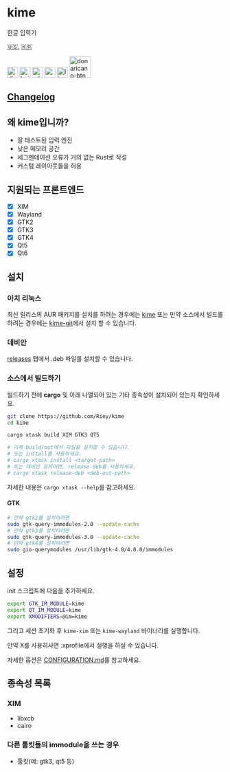 # kime

한글 입력기

[🇺🇸](./README.md), [🇰🇷](./README.ko.md)

[<img alt="discord" src="https://img.shields.io/discord/801107569505992705.svg?style=for-the-badge" height="25">](https://discord.gg/YPnEfZqC6y)
[<img alt="build status" src="https://img.shields.io/github/workflow/status/Riey/kime/CI/master?style=for-the-badge" height="25">](https://github.com/Riey/kime/actions?query=workflow%3ACI)
[<img alt="release version" src="https://img.shields.io/github/v/release/Riey/kime?style=for-the-badge" height="25">](https://github.com/Riey/kime/releases)
[<img alt="aur version" src="https://img.shields.io/aur/version/kime?style=for-the-badge" height="25">](https://aur.archlinux.org/packages/kime/)
[<img alt="license" src="https://img.shields.io/github/license/Riey/kime?style=for-the-badge" height="25">](https://github.com/Riey/kime/blob/master/LICENSE)
[<img src="https://d1u4yishnma8v5.cloudfront.net/mobile-gift.png" alt="donaricano-btn" height="50">](https://donaricano.com/mypage/1610220543_mjZDXO)


## [Changelog](docs/CHANGELOG.md)

## 왜 kime입니까?

* 잘 테스트된 입력 엔진
* 낮은 메모리 공간
* 세그멘테이션 오류가 거의 없는 Rust로 작성
* 커스텀 레이아웃들을 허용

## 지원되는 프론트엔드

- [x] XIM
- [x] Wayland
- [x] GTK2
- [x] GTK3
- [x] GTK4
- [x] Qt5
- [x] Qt6

## 설치

### 아치 리눅스

최신 릴리스의 AUR 패키지를 설치를 하려는 경우에는 [kime](https://aur.archlinux.org/packages/kime) 또는 만약 소스에서 빌드를 하려는 경우에는 [kime-git](https://aur.archlinux.org/packages/kime-git)에서 설치 할 수 있습니다.

### 데비안

[releases](https://github.com/Riey/kime/releases) 탭에서 .deb 파일를 설치할 수 있습니다.

### 소스에서 빌드하기

빌드하기 전에 **cargo** 및 아래 나열되어 있는 기타 종속성이 설치되어 있는지 확인하세요.

```sh
git clone https://github.com/Riey/kime
cd kime

cargo xtask build XIM GTK3 QT5

# 이제 build/out에서 파일을 설치할 수 있습니다.
# 또는 install를 사용하세요.
# cargo xtask install <target-path>
# 또는 데비안 유저이면, release-deb를 사용하세요.
# cargo xtask release-deb <deb-out-path>
```

자세한 내용은 `cargo xtask --help`를 참고하세요.

#### GTK

```sh
# 만약 gtk2를 설치하려면
sudo gtk-query-immodules-2.0 --update-cache
# 만약 gtk3를 설치하려면
sudo gtk-query-immodules-3.0 --update-cache
# 만약 gtk4를 설치하려면
sudo gio-querymodules /usr/lib/gtk-4.0/4.0.0/immodules
```

## 설정

init 스크립트에 다음을 추가하세요.

```sh
export GTK_IM_MODULE=kime
export QT_IM_MODULE=kime
export XMODIFIERS=@im=kime
```

그리고 세션 초기화 후 `kime-xim` 또는 `kime-wayland` 바이너리를 실행합니다.

만약 X를 사용히사면 .xprofile에서 실행을 하실 수 있습니다.

자세한 옵션은 [CONFIGURATION.md](docs/CONFIGURATION.md)를 참고하세요.

## 종속성 목록

### XIM

* libxcb
* cairo

### 다른 툴킷들의 immodule을 쓰는 경우

* 툴킷(예: gtk3, qt5 등)

